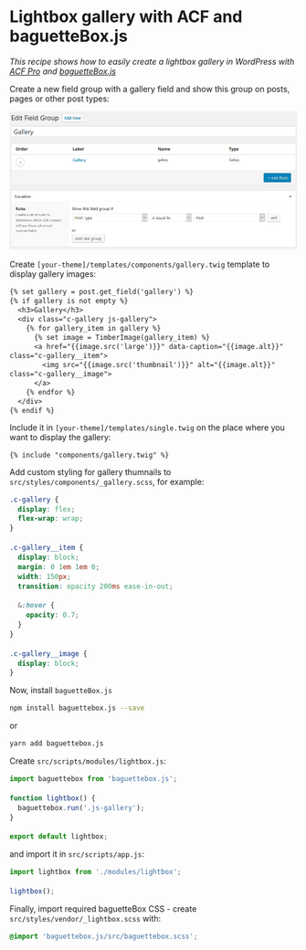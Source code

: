 # Lightbox gallery with ACF and baguetteBox.js

_This recipe shows how to easily create a lightbox gallery in WordPress with [ACF Pro](https://www.advancedcustomfields.com/pro/) and [baguetteBox.js](https://github.com/feimosi/baguetteBox.js/)_

Create a new field group with a gallery field and show this group on posts, pages or other post types:

![Gallery field](gallery-field.png)

Create `[your-theme]/templates/components/gallery.twig` template to display gallery images:

```twig
{% set gallery = post.get_field('gallery') %}
{% if gallery is not empty %}
  <h3>Gallery</h3>
  <div class="c-gallery js-gallery">
    {% for gallery_item in gallery %}
      {% set image = TimberImage(gallery_item) %}
      <a href="{{image.src('large')}}" data-caption="{{image.alt}}" class="c-gallery__item">
        <img src="{{image.src('thumbnail')}}" alt="{{image.alt}}" class="c-gallery__image">
      </a>
    {% endfor %}
  </div>
{% endif %}
```

Include it in `[your-theme]/templates/single.twig` on the place where you want to display the gallery:

```twig
{% include "components/gallery.twig" %}
```

Add custom styling for gallery thumnails to `src/styles/components/_gallery.scss`, for example:

```css
.c-gallery {
  display: flex;
  flex-wrap: wrap;
}

.c-gallery__item {
  display: block;
  margin: 0 1em 1em 0;
  width: 150px;
  transition: opacity 200ms ease-in-out;

  &:hover {
    opacity: 0.7;
  }
}

.c-gallery__image {
  display: block;
}
```

Now, install `baguetteBox.js`

```bash
npm install baguettebox.js --save
```

or 

```bash
yarn add baguettebox.js
```

Create `src/scripts/modules/lightbox.js`:

```js
import baguettebox from 'baguettebox.js';

function lightbox() {
  baguettebox.run('.js-gallery');
}

export default lightbox;
```

and import it in `src/scripts/app.js`:

```js
import lightbox from './modules/lightbox';

lightbox();
```

Finally, import required baguetteBox CSS - create `src/styles/vendor/_lightbox.scss` with:

```css
@import 'baguettebox.js/src/baguettebox.scss';
```
